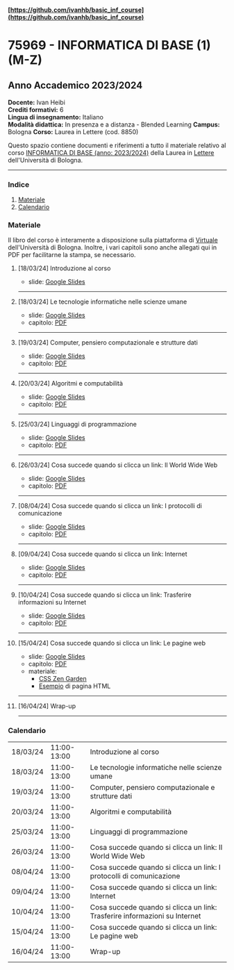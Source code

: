 #### [https://github.com/ivanhb/basic_inf_course](https://github.com/ivanhb/basic_inf_course)
# 75969 - INFORMATICA DI BASE (1) (M-Z)
## Anno Accademico 2023/2024

**Docente:** Ivan Heibi  
**Crediti formativi:** 6  
**Lingua di insegnamento:** Italiano  
**Modalità didattica:** In presenza e a distanza - Blended Learning
**Campus:** Bologna
**Corso:** Laurea in Lettere (cod. 8850)

Questo spazio contiene documenti e riferimenti a tutto il materiale relativo al corso [INFORMATICA DI BASE (anno: 2023/2024)](https://www.unibo.it/it/studiare/dottorati-master-specializzazioni-e-altra-formazione/insegnamenti/insegnamento/2023/464222) della Laurea in [Lettere](https://corsi.unibo.it/laurea/lettere) dell'Università di Bologna.

---


### Indice

1. [Materiale](#materiale)
2. [Calendario](#calendario)

### Materiale

Il libro del corso è interamente a disposizione sulla piattaforma di [Virtuale](https://virtuale.unibo.it) dell'Università di Bologna. Inoltre, i vari capitoli sono anche allegati qui in PDF per facilitarne la stampa, se necessario.

1. [18/03/24] Introduzione al corso
   * slide: [Google Slides](__)
   <hr />

2. [18/03/24] Le tecnologie informatiche nelle scienze umane
   * slide: [Google Slides](__)
   * capitolo: [PDF](__)
    <hr />
   
3. [19/03/24] Computer, pensiero computazionale e strutture dati
   * slide: [Google Slides](__)
   * capitolo: [PDF](__)
   <hr />

4. [20/03/24] Algoritmi e computabilità
   * slide: [Google Slides](__)
   * capitolo: [PDF](__)
   <hr />

5. [25/03/24] Linguaggi di programmazione
   * slide: [Google Slides](__)
   * capitolo: [PDF](__)
   <hr />

6. [26/03/24] Cosa succede quando si clicca un link: Il World Wide Web
   * slide: [Google Slides](__)
   * capitolo: [PDF](__)
   <hr />

7. [08/04/24] Cosa succede quando si clicca un link: I protocolli di comunicazione
   * slide: [Google Slides](__)
   * capitolo: [PDF](__)
   <hr />

8. [09/04/24] Cosa succede quando si clicca un link: Internet
   * slide: [Google Slides](__)
   * capitolo: [PDF](__)
   <hr />

9. [10/04/24] Cosa succede quando si clicca un link: Trasferire informazioni su Internet
   * slide: [Google Slides](__)
   * capitolo: [PDF](__)
   <hr />

10. [15/04/24] Cosa succede quando si clicca un link: Le pagine web
    * slide: [Google Slides](__)
    * capitolo: [PDF](__)
    * materiale:
      * [CSS Zen Garden](__)
      * [Esempio](__) di pagina HTML
    <hr />

11. [16/04/24] Wrap-up
    <hr />


### Calendario

<table>
  <tr><td>18/03/24</td><td>11:00-13:00</td><td>Introduzione al corso</td></tr>
  <tr><td>18/03/24</td><td>11:00-13:00</td><td>Le tecnologie informatiche nelle scienze umane</td></tr>
  <tr><td>19/03/24</td><td>11:00-13:00</td><td>Computer, pensiero computazionale e strutture dati</td></tr>
  <tr><td>20/03/24</td><td>11:00-13:00</td><td>Algoritmi e computabilità</td></tr>
  <tr><td>25/03/24</td><td>11:00-13:00</td><td>Linguaggi di programmazione</td></tr>
  <tr><td>26/03/24</td><td>11:00-13:00</td><td>Cosa succede quando si clicca un link: Il World Wide Web</td></tr>
  <tr><td>08/04/24</td><td>11:00-13:00</td><td>Cosa succede quando si clicca un link: I protocolli di comunicazione</td></tr>
  <tr><td>09/04/24</td><td>11:00-13:00</td><td>Cosa succede quando si clicca un link: Internet</td></tr>
  <tr><td>10/04/24</td><td>11:00-13:00</td><td>Cosa succede quando si clicca un link: Trasferire informazioni su Internet</td></tr>
  <tr><td>15/04/24</td><td>11:00-13:00</td><td>Cosa succede quando si clicca un link: Le pagine web</td></tr>
  <tr><td>16/04/24</td><td>11:00-13:00</td><td>Wrap-up</td></tr>
</table>
    
